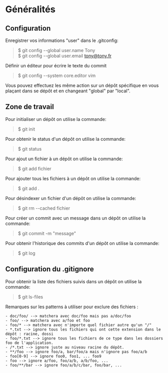 # Généralités
## Configuration
Enregistrer vos informations "user" dans le .gitconfig:
> $ git config --global user.name Tony  
> $ git config --global user.email tony@tony.fr

Définir un éditeur pour écrire le texte du commit
> $ git config --system core.editor vim

Vous pouvez effectuez les même action sur un dépôt spécifique en vous plaçant dans se dépôt et en changeant "global" par "local".

## Zone de travail
Pour initialiser un dépôt on utilise la commande:
> $ git init

Pour obtenir le status d'un dépôt on utilise la commande:
> $ git status

Pour ajout un fichier à un dépôt on utilise la commande:
> $ git add fichier

Pour ajouter tous les fichiers à un dépôt on utilise la commande:
> $ git add .

Pour désindexer un fichier d'un dépôt on utilise la commande:
> $ git rm --cached fichier

Pour créer un commit avec un message dans un dépôt on utilise la commande:
> $ git commit -m "message"

Pour obtenir l'historique des commits d'un dépôt on utilise la commande:
> $ git log

## Configuration du .gitignore

Pour obtenir la liste des fichiers suivis dans un dépôt on utilise la commande:
> $ git ls-files

Remarques sur les patterns à utiliser pour exclure des fichiers :

	- doc/foo/ --> matchera avec doc/foo mais pas a/doc/foo
	- foo/ --> matchera avec a/foo et foo
	- foo/* --> matchera avec n'importe quel fichier autre qu'un "/"
	- *.txt --> ignore tous les fichiers qui ont cette extension dans le dépôt : racine, dossi
	- foo/*.txt --> ignore tous les fichiers de ce type dans les dossiers foo de l'application.
	- /*.txt --> ignore juste au niveau racine du dépôt.
	- **/foo --> ignore foo/a, bar/foo/a mais n'ignore pas foo/a/b
	- foo[0-9] --> ignore foo0, foo1, ... foo9
	- foo --> ignore a/foo, foo/a/b, a/b/foo, ...
	- foo/**/bar --> ignore foo/a/b/c/bar, foo/bar, ...

